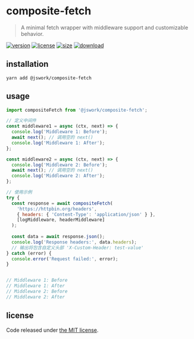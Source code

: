 # composite-fetch
> A minimal fetch wrapper with middleware support and customizable behavior.

[![version][version-image]][version-url]
[![license][license-image]][license-url]
[![size][size-image]][size-url]
[![download][download-image]][download-url]

## installation
```shell
yarn add @jswork/composite-fetch
```

## usage
```js
import compositeFetch from '@jswork/composite-fetch';

// 定义中间件
const middleware1 = async (ctx, next) => {
  console.log('Middleware 1: Before');
  await next(); // 调用空的 next()
  console.log('Middleware 1: After');
};

const middleware2 = async (ctx, next) => {
  console.log('Middleware 2: Before');
  await next(); // 调用空的 next()
  console.log('Middleware 2: After');
};

// 使用示例
try {
  const response = await compositeFetch(
    'https://httpbin.org/headers',
    { headers: { 'Content-Type': 'application/json' } },
    [logMiddleware, headerMiddleware]
  );
  
  const data = await response.json();
  console.log('Response headers:', data.headers);
  // 输出将包含自定义头部 'X-Custom-Header: test-value'
} catch (error) {
  console.error('Request failed:', error);
}


// Middleware 1: Before
// Middleware 1: After
// Middleware 2: Before
// Middleware 2: After
```

## license
Code released under [the MIT license](https://github.com/afeiship/composite-fetch/blob/master/LICENSE.txt).

[version-image]: https://img.shields.io/npm/v/@jswork/composite-fetch
[version-url]: https://npmjs.org/package/@jswork/composite-fetch

[license-image]: https://img.shields.io/npm/l/@jswork/composite-fetch
[license-url]: https://github.com/afeiship/composite-fetch/blob/master/LICENSE.txt

[size-image]: https://img.shields.io/bundlephobia/minzip/@jswork/composite-fetch
[size-url]: https://github.com/afeiship/composite-fetch/blob/master/dist/composite-fetch.min.js

[download-image]: https://img.shields.io/npm/dm/@jswork/composite-fetch
[download-url]: https://www.npmjs.com/package/@jswork/composite-fetch

